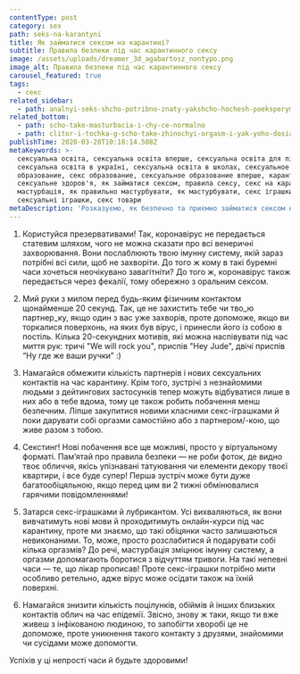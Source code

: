 ```yaml
---
contentType: post
category: sex
path: seks-na-karantyni
title: Як займатися сексом на карантині?
subtitle: Правила безпеки під час карантинного сексу
image: /assets/uploads/dreamer_3d_agabartosz_nontypo.png
image_alt: Правила безпеки під час карантинного сексу
carousel_featured: true
tags:
  - секс
related_sidebar:
  - path: analnyi-seks-shcho-potribno-znaty-yakshcho-hochesh-poeksperymentuvaty
related_bottom:
  - path: scho-take-masturbacia-i-chy-ce-normalno
  - path: clitor-i-tochka-g-scho-take-zhinochyi-orgasm-i-yak-yoho-dosiahty
publishTime: 2020-03-28T10:18:14.508Z
metaKeywords: >-
  сексуальна освіта, сексуальна освіта вперше, сексуальна освіта для підлітків,
  сексуальна освіта в україні, сексуальна освіта в школах, сексуальное
  образование, секс образование, сексуальное образование вперше, карантин,
  сексуальне здоров'я, як займатися сексом, правила сексу, секс на карантині,
  мастурбація, як правильно мастурбувати, як мастурбувати, секс іграшки,
  сексуальні іграшки, секс товари
metaDescription: 'Розказуємо, як безпечно та приємно займатися сексом на карантині '
---
```

1. Користуйся презервативами! Так, коронавірус не передається статевим шляхом, чого не можна сказати про всі венеричні захворювання. Вони послаблюють твою імунну систему, якій зараз потрібні всі сили, щоб не захворіти. До того ж кому в такі буремні часи хочеться неочікувано завагітніти? До того ж, коронавірус також передається через фекалії, тому обережно з оральним сексом.

2. Мий руки з милом перед будь-яким фізичним контактом щонайменше 20 секунд. Так, це не захистить тебе чи тво_ю партнер_ку, якщо один з вас уже захворів, проте допоможе, якщо ви торкалися поверхонь, на яких був вірус, і принесли його із собою в постіль. Кілька 20-секундних мотивів, які можна наспівувати під час миття рук: тричі "We will rock you", приспів "Hey Jude", двічі приспів “Ну где же ваши ручки” :)

3. Намагайся обмежити кількість партнерів і нових сексуальних контактів на час карантину. Крім того, зустрічі з незнайомими людьми з дейтингових застосунків тепер можуть відбуватися лише в них або в тебе вдома, тому це також робить побачення менш безпечним. Ліпше закупитися новими класними секс-іграшками й поки дарувати собі оргазми самостійно або з партнером/-кою, що живе разом з тобою. 

4. Секстинг! Нові побачення все ще можливі, просто у віртуальному форматі. Пам’ятай про правила безпеки — не роби фоток, де видно твоє обличчя, якісь упізнавані татуювання чи елементи декору твоєї квартири, і все буде супер! Перша зустріч може бути дуже багатообіцяльною, якщо перед цим ви 2 тижні обмінювалися гарячими повідомленнями!

5. Затарся секс-іграшками й лубрикантом. Усі вихваляються, як вони вивчатимуть нові мови й проходитимуть онлайн-курси під час карантину, проте ми знаємо, що такі обіцянки часто залишаються невиконаними. То, може, просто розслабитися й подарувати собі кілька оргазмів? До речі, мастурбація зміцнює імунну систему, а оргазми допомагають боротися з відчуттям тривоги. На такі непевні часи — те, що лікар прописав! Проте секс-іграшки потрібно мити особливо ретельно, адже вірус може осідати також на їхній поверхні.

6. Намагайся знизити кількість поцілунків, обіймів й інших близьких контактів облич на час епідемії. Звісно, знову ж таки, якщо ти вже живеш з інфікованою людиною, то запобігти хворобі це не допоможе, проте уникнення такого контакту з друзями, знайомими чи сусідами може допомогти. 

Успіхів у ці непрості часи й будьте здоровими!
